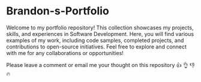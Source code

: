 # Brandon-s-Portfolio
Welcome to my portfolio repository! This collection showcases my projects, skills, and experiences in Software Development. Here, you will find various examples of my work, including code samples, completed projects, and contributions to open-source initiatives. Feel free to explore and connect with me for any collaborations or opportunities!

Please leave a comment or email me your thought on this repository 👍 👌 👎 🔥
